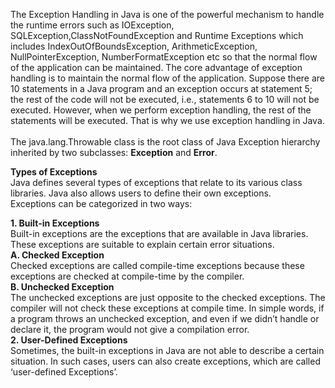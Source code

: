 The Exception Handling in Java is one of the powerful mechanism to handle the runtime errors such as IOException, SQLException,ClassNotFoundException and Runtime Exceptions which includes IndexOutOfBoundsException, ArithmeticException, NullPointerException, NumberFormatException etc so that the normal flow of the application can be maintained. The core advantage of exception handling is to maintain the normal flow of the application. Suppose there are 10 statements in a Java program and an exception occurs at statement 5; the rest of the code will not be executed, i.e., statements 6 to 10 will not be executed. However, when we perform exception handling, the rest of the statements will be executed. That is why we use exception handling in Java.<br><br>
The java.lang.Throwable class is the root class of Java Exception hierarchy inherited by two subclasses: <b>Exception</b> and <b>Error</b>.<br>

<b>Types of Exceptions</b><br>
Java defines several types of exceptions that relate to its various class libraries. Java also allows users to define their own exceptions.<br>
Exceptions can be categorized in two ways:<br>

<b>1. Built-in Exceptions</b><br>
Built-in exceptions are the exceptions that are available in Java libraries. These exceptions are suitable to explain certain error situations.<br>
<b>A. Checked Exception</b><br>
Checked exceptions are called compile-time exceptions because these exceptions are checked at compile-time by the compiler.<br>
<b>B. Unchecked Exception</b><br>
The unchecked exceptions are just opposite to the checked exceptions. The compiler will not check these exceptions at compile time. In simple words, if a program throws an unchecked exception, and even if we didn’t handle or declare it, the program would not give a compilation error.<br>
<b>2. User-Defined Exceptions</b><br>
Sometimes, the built-in exceptions in Java are not able to describe a certain situation. In such cases, users can also create exceptions, which are called ‘user-defined Exceptions’.<br>


